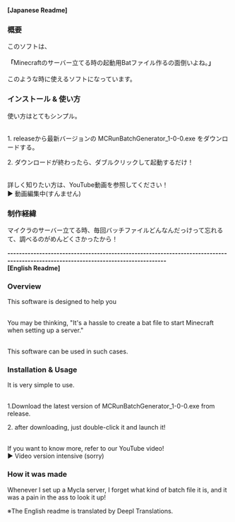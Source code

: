 <strong>[Japanese Readme]</strong></br>
<h3>概要</h3>
このソフトは、</br></br>
<strong>「</strong>Minecraftのサーバー立てる時の起動用Batファイル作るの面倒いよね。<strong>」</strong>
</br></br>
このような時に使えるソフトになっています。

<h3>インストール & 使い方</h3>
使い方はとてもシンプル。</br></br>
<p>1. releaseから最新バージョンの MCRunBatchGenerator_1-0-0.exe をダウンロードする。</p>
<p>2. ダウンロードが終わったら、ダブルクリックして起動するだけ！</p>
<br>詳しく知りたい方は、YouTube動画を参照してください！<br>
▶ 動画編集中(すんません)

<h3>制作経緯</h3>
<p>マイクラのサーバー立てる時、毎回バッチファイルどんなんだっけって忘れるて、調べるのがめんどくさかったから！<br></p>

<strong>-----------------------------------------------------------------------------------------------------------------------------------</strong><br>
<strong>[English Readme]</strong>
<h3>Overview</h3>
This software is designed to help you</br></br>

You may be thinking, "It's a hassle to create a bat file to start Minecraft when setting up a server."</br></br>

This software can be used in such cases.

<h3>Installation & Usage</h3>
It is very simple to use. </br></br>
<p>1.Download the latest version of MCRunBatchGenerator_1-0-0.exe from release. </p>
<p>2. after downloading, just double-click it and launch it!</p>


<br>If you want to know more, refer to our YouTube video!<br>
▶ Video version intensive (sorry)
<h3>How it was made</h3>
<p>Whenever I set up a Mycla server, I forget what kind of batch file it is, and it was a pain in the ass to look it up!<br></p>

※The English readme is translated by Deepl Translations.

